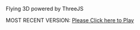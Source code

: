 Flying 3D powered by ThreeJS

MOST RECENT VERSION: [Please Click here to Play](https://rawcdn.githack.com/alperenbutun/Flying-3d/12b504d/index.html)
